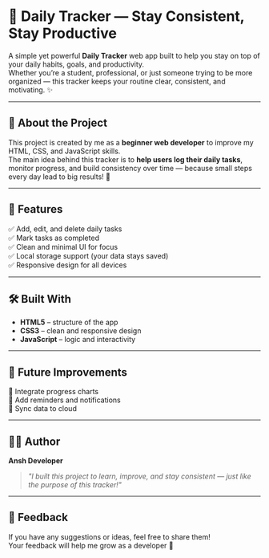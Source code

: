 # 🌟 Daily Tracker — Stay Consistent, Stay Productive  

A simple yet powerful **Daily Tracker** web app built to help you stay on top of your daily habits, goals, and productivity.  
Whether you’re a student, professional, or just someone trying to be more organized — this tracker keeps your routine clear, consistent, and motivating. ✨  

---

## 🧠 About the Project  

This project is created by me as a **beginner web developer** to improve my HTML, CSS, and JavaScript skills.  
The main idea behind this tracker is to **help users log their daily tasks**, monitor progress, and build consistency over time — because small steps every day lead to big results! 💪  

---

## 🚀 Features  

✅ Add, edit, and delete daily tasks  
✅ Mark tasks as completed  
✅ Clean and minimal UI for focus  
✅ Local storage support (your data stays saved)  
✅ Responsive design for all devices  

---

## 🛠️ Built With  

- **HTML5** – structure of the app  
- **CSS3** – clean and responsive design  
- **JavaScript** – logic and interactivity  

---

## 🎯 Future Improvements  


🔹 Integrate progress charts  
🔹 Add reminders and notifications  
🔹 Sync data to cloud  

---

## 👨‍💻 Author  

**Ansh Developer**  

> *"I built this project to learn, improve, and stay consistent — just like the purpose of this tracker!"*  

---

## 💬 Feedback  

If you have any suggestions or ideas, feel free to share them!  
Your feedback will help me grow as a developer 🙌  
